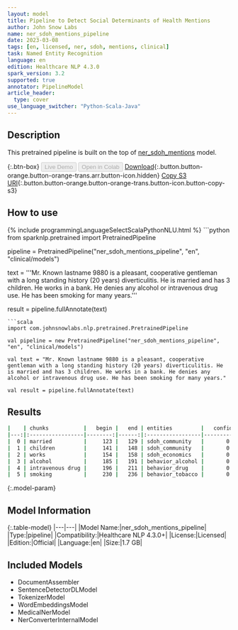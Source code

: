```yaml
---
layout: model
title: Pipeline to Detect Social Determinants of Health Mentions
author: John Snow Labs
name: ner_sdoh_mentions_pipeline
date: 2023-03-08
tags: [en, licensed, ner, sdoh, mentions, clinical]
task: Named Entity Recognition
language: en
edition: Healthcare NLP 4.3.0
spark_version: 3.2
supported: true
annotator: PipelineModel
article_header:
  type: cover
use_language_switcher: "Python-Scala-Java"
---
```


## Description

This pretrained pipeline is built on the top of [ner_sdoh_mentions](https://nlp.johnsnowlabs.com/2022/12/18/ner_sdoh_mentions_en.html) model.

{:.btn-box}
<button class="button button-orange" disabled>Live Demo</button>
<button class="button button-orange" disabled>Open in Colab</button>
[Download](https://s3.amazonaws.com/auxdata.johnsnowlabs.com/clinical/models/ner_sdoh_mentions_pipeline_en_4.3.0_3.2_1678281267173.zip){:.button.button-orange.button-orange-trans.arr.button-icon.hidden}
[Copy S3 URI](s3://auxdata.johnsnowlabs.com/clinical/models/ner_sdoh_mentions_pipeline_en_4.3.0_3.2_1678281267173.zip){:.button.button-orange.button-orange-trans.button-icon.button-copy-s3}

## How to use



<div class="tabs-box" markdown="1">
{% include programmingLanguageSelectScalaPythonNLU.html %}
```python
from sparknlp.pretrained import PretrainedPipeline

pipeline = PretrainedPipeline("ner_sdoh_mentions_pipeline", "en", "clinical/models")

text = '''Mr. Known lastname 9880 is a pleasant, cooperative gentleman with a long standing history (20 years) diverticulitis. He is married and has 3 children. He works in a bank. He denies any alcohol or intravenous drug use. He has been smoking for many years.'''

result = pipeline.fullAnnotate(text)
```
```scala
import com.johnsnowlabs.nlp.pretrained.PretrainedPipeline

val pipeline = new PretrainedPipeline("ner_sdoh_mentions_pipeline", "en", "clinical/models")

val text = "Mr. Known lastname 9880 is a pleasant, cooperative gentleman with a long standing history (20 years) diverticulitis. He is married and has 3 children. He works in a bank. He denies any alcohol or intravenous drug use. He has been smoking for many years."

val result = pipeline.fullAnnotate(text)
```
</div>

## Results

```bash
|    | chunks           |   begin |   end | entities         |   confidence |
|---:|:-----------------|--------:|------:|:-----------------|-------------:|
|  0 | married          |     123 |   129 | sdoh_community   |       0.9972 |
|  1 | children         |     141 |   148 | sdoh_community   |       0.9999 |
|  2 | works            |     154 |   158 | sdoh_economics   |       0.9995 |
|  3 | alcohol          |     185 |   191 | behavior_alcohol |       0.9925 |
|  4 | intravenous drug |     196 |   211 | behavior_drug    |       0.9803 |
|  5 | smoking          |     230 |   236 | behavior_tobacco |       0.9997 |
```

{:.model-param}
## Model Information

{:.table-model}
|---|---|
|Model Name:|ner_sdoh_mentions_pipeline|
|Type:|pipeline|
|Compatibility:|Healthcare NLP 4.3.0+|
|License:|Licensed|
|Edition:|Official|
|Language:|en|
|Size:|1.7 GB|

## Included Models

- DocumentAssembler
- SentenceDetectorDLModel
- TokenizerModel
- WordEmbeddingsModel
- MedicalNerModel
- NerConverterInternalModel